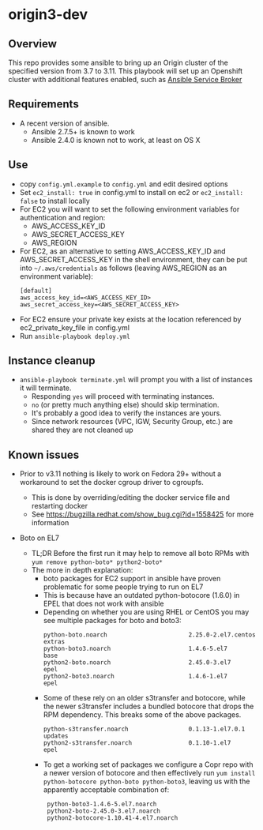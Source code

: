 # origin3-dev
## Overview
This repo provides some ansible to bring up an Origin cluster of the specified version from 3.7 to 3.11. This playbook will set up an Openshift cluster with additional features enabled, such as [Ansible Service Broker](https://github.com/openshift/ansible-service-broker)

## Requirements
  * A recent version of ansible.
    * Ansible 2.7.5+ is known to work
    * Ansible 2.4.0 is known not to work, at least on OS X

## Use
  * copy `config.yml.example` to `config.yml` and edit desired options
  * Set `ec2_install: true` in config.yml to install on ec2 or `ec2_install: false` to install locally
  * For EC2 you will want to set the following environment variables for authentication and region:
    * AWS_ACCESS_KEY_ID
    * AWS_SECRET_ACCESS_KEY
    * AWS_REGION
  * For EC2, as an alternative to setting AWS_ACCESS_KEY_ID and AWS_SECRET_ACCESS_KEY in the shell environment, they can be put into `~/.aws/credentials` as follows (leaving AWS_REGION as an environment variable):
    ```
    [default]
    aws_access_key_id=<AWS_ACCESS_KEY_ID>
    aws_secret_access_key=<AWS_SECRET_ACCESS_KEY>
    ```
  * For EC2 ensure your private key exists at the location referenced by ec2_private_key_file in config.yml
  * Run `ansible-playbook deploy.yml`

## Instance cleanup
  * `ansible-playbook terminate.yml` will prompt you with a list of instances it will terminate.
    * Responding `yes` will proceed with terminating instances.
    * `no` (or pretty much anything else) should skip termination.
    * It's probably a good idea to verify the instances are yours.
    * Since network resources (VPC, IGW, Security Group, etc.) are shared they are not cleaned up

## Known issues
  * Prior to v3.11 nothing is likely to work on Fedora 29+ without a workaround to set the docker cgroup driver to cgroupfs.
    * This is done by overriding/editing the docker service file and restarting docker
    * See https://bugzilla.redhat.com/show_bug.cgi?id=1558425 for more information

  * Boto on EL7
    * TL;DR Before the first run it may help to remove all boto RPMs with `yum remove python-boto* python2-boto*`
    * The more in depth explanation:
      * boto packages for EC2 support in ansible have proven problematic for some people trying to run on EL7
      * This is because have an outdated python-botocore (1.6.0) in EPEL that does not work with ansible
      * Depending on whether you are using RHEL or CentOS you may see multiple packages for boto and boto3:
        ```
        python-boto.noarch                       2.25.0-2.el7.centos             extras
        python-boto3.noarch                      1.4.6-5.el7                     base
        python2-boto.noarch                      2.45.0-3.el7                    epel
        python2-boto3.noarch                     1.4.6-1.el7                     epel
        ```
      * Some of these rely on an older s3transfer and botocore, while the newer s3transfer includes a bundled botocore that drops the RPM dependency. This breaks some of the above packages.
        ```
        python-s3transfer.noarch                 0.1.13-1.el7.0.1                updates
        python2-s3transfer.noarch                0.1.10-1.el7                    epel
        ```
      * To get a working set of packages we configure a Copr repo with a newer version of botocore and then effectively run
        `yum install python-botocore python-boto python-boto3`, leaving us with the apparently acceptable combination of:
        ```
         python-boto3-1.4.6-5.el7.noarch
         python2-boto-2.45.0-3.el7.noarch
         python2-botocore-1.10.41-4.el7.noarch
        ```
